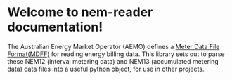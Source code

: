 # Welcome to nem-reader documentation!

The Australian Energy Market Operator (AEMO) defines a [Meter Data File Format(MDFF)][mdff]
for reading energy billing data. This library sets out to parse these
NEM12 (interval metering data) and NEM13 (accumulated metering data)
data files into a useful python object, for use in other projects.

[mdff]: https://www.aemo.com.au/Stakeholder-Consultation/Consultations/Meter-Data-File-Format-Specification-NEM12-and-NEM13